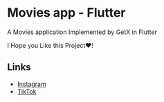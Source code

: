 # Movies app - Flutter
A Movies application Implemented by GetX in Flutter

I Hope you Like this Project❤!

## Links
* [Instagram](https://instagram.com/darealdr808)
* [TikTok](https://www.tiktok.com/@darealdr808?is_from_webapp=1&sender_device=pc)
